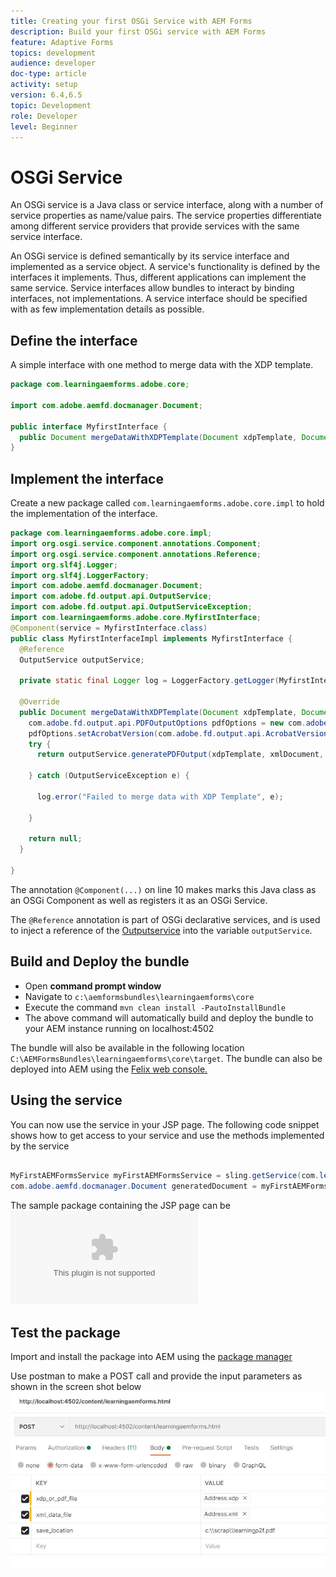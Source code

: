 ```yaml
---
title: Creating your first OSGi Service with AEM Forms
description: Build your first OSGi service with AEM Forms 
feature: Adaptive Forms
topics: development
audience: developer
doc-type: article
activity: setup
version: 6.4,6.5
topic: Development
role: Developer
level: Beginner
---
```


# OSGi Service

An OSGi service is a Java class or service interface, along with a number of service properties as name/value pairs. The service properties differentiate among different service providers that provide services with the same service interface.

An OSGi service is defined semantically by its service interface and implemented as a service object. A service's functionality is defined by the interfaces it implements. Thus, different applications can implement the same service. Service interfaces allow bundles to interact by binding interfaces, not implementations. A service interface should be specified with as few implementation details as possible.

## Define the interface

A simple interface with one method to merge data with the <span class="x x-first x-last">XDP</span> template.
 
```java
package com.learningaemforms.adobe.core;

import com.adobe.aemfd.docmanager.Document;

public interface MyfirstInterface {
  public Document mergeDataWithXDPTemplate(Document xdpTemplate, Document xmlDocument);
} 
```

## Implement the interface

Create a new package called `com.learningaemforms.adobe.core.impl` to hold the implementation of the interface.

```java
package com.learningaemforms.adobe.core.impl;
import org.osgi.service.component.annotations.Component;
import org.osgi.service.component.annotations.Reference;
import org.slf4j.Logger;
import org.slf4j.LoggerFactory;
import com.adobe.aemfd.docmanager.Document;
import com.adobe.fd.output.api.OutputService;
import com.adobe.fd.output.api.OutputServiceException;
import com.learningaemforms.adobe.core.MyfirstInterface;
@Component(service = MyfirstInterface.class)
public class MyfirstInterfaceImpl implements MyfirstInterface {
  @Reference
  OutputService outputService;

  private static final Logger log = LoggerFactory.getLogger(MyfirstInterfaceImpl.class);

  @Override
  public Document mergeDataWithXDPTemplate(Document xdpTemplate, Document xmlDocument) {
    com.adobe.fd.output.api.PDFOutputOptions pdfOptions = new com.adobe.fd.output.api.PDFOutputOptions();
    pdfOptions.setAcrobatVersion(com.adobe.fd.output.api.AcrobatVersion.Acrobat_11);
    try {
      return outputService.generatePDFOutput(xdpTemplate, xmlDocument, pdfOptions);

    } catch (OutputServiceException e) {

      log.error("Failed to merge data with XDP Template", e);

    }

    return null;
  }

}

```

The annotation `@Component(...)` on line 10 makes marks this Java class as an OSGi Component as well as registers it as an OSGi Service. 

The `@Reference` annotation is part of OSGi declarative services, and is used to inject a reference of the [Outputservice](https://helpx.adobe.com/experience-manager/6-5/forms/javadocs/index.html?com/adobe/fd/output/api/OutputService.html) into the variable `outputService`.


## Build and Deploy the bundle

* Open **command prompt window**
* Navigate to `c:\aemformsbundles\learningaemforms\core`
* Execute the command `mvn clean install -PautoInstallBundle`
* The above command will automatically build and deploy the bundle to your AEM instance running on localhost:4502

The bundle will also be available in the following location `C:\AEMFormsBundles\learningaemforms\core\target`. The bundle can also be deployed into AEM using the [Felix web console.](http://localhost:4502/system/console/bundles)

## Using the service

You can now use the service in your JSP page. The following code snippet shows how to get access to your service and use the methods implemented by the service

```java

MyFirstAEMFormsService myFirstAEMFormsService = sling.getService(com.learningaemforms.adobe.core.MyFirstAEMFormsService.class);
com.adobe.aemfd.docmanager.Document generatedDocument = myFirstAEMFormsService.mergeDataWithXDPTemplate(xdp_or_pdf_template,xmlDocument);

```

The sample package containing the JSP page can be ![downloaded from here](assets/learning-aem-forms.zip)

## Test the package

Import and install the package into AEM using the [package manager](http://localhost:4502/crx/packmgr/index.jsp)

Use postman to make a POST call and provide the input parameters as shown in the screen shot below
![postman](assets/test-service-postman.JPG)
